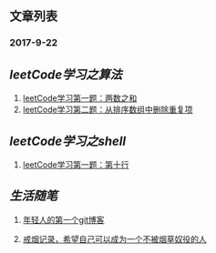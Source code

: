 ## 文章列表
### 2017-9-22

_leetCode学习之算法_
-

 1. [leetCode学习第一题：两数之和](https://github.com/zxq11/Syi-Chywan-blog/issues/4) 
 2. [leetCode学习第二题：从排序数组中删除重复项](https://github.com/zxq11/Syi-Chywan-blog/issues/6) 
 

_leetCode学习之shell_
-
 1. [leetCode学习第一题：第十行](https://github.com/zxq11/Syi-Chywan-blog/issues/5) 
 
 
 
 
 
 
 
 
 
 
 _生活随笔_
 -
  1. [年轻人的第一个git博客](https://github.com/zxq11/git-/issues/1) 

  2. [戒烟记录，希望自己可以成为一个不被烟草奴役的人](https://github.com/zxq11/Syi-Chywan-blog/issues/2)
